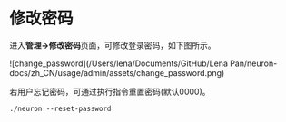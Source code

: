 # 修改密码

进入**管理->修改密码**页面，可修改登录密码，如下图所示。

![change_password](/Users/lena/Documents/GitHub/Lena Pan/neuron-docs/zh_CN/usage/admin/assets/change_password.png)

若用户忘记密码，可通过执行指令重置密码(默认0000)。

```shell
./neuron --reset-password
```


